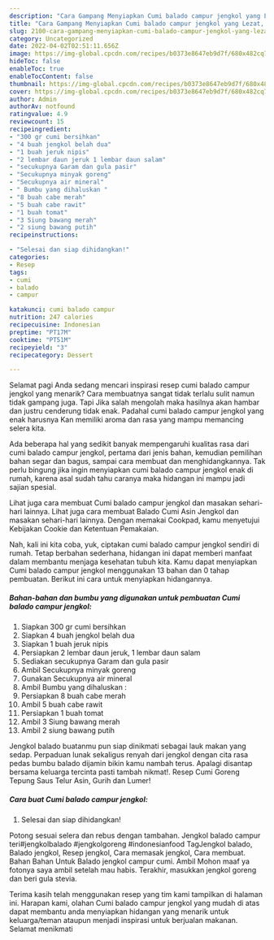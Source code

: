 ```yaml
---
description: "Cara Gampang Menyiapkan Cumi balado campur jengkol yang Lezat, Buat Buka Puasa Lezat Sekali"
title: "Cara Gampang Menyiapkan Cumi balado campur jengkol yang Lezat, Buat Buka Puasa Lezat Sekali"
slug: 2100-cara-gampang-menyiapkan-cumi-balado-campur-jengkol-yang-lezat-buat-buka-puasa-lezat-sekali
category: Uncategorized
date: 2022-04-02T02:51:11.656Z
image: https://img-global.cpcdn.com/recipes/b0373e8647eb9d7f/680x482cq70/cumi-balado-campur-jengkol-foto-resep-utama.jpg
hideToc: false
enableToc: true
enableTocContent: false
thumbnail: https://img-global.cpcdn.com/recipes/b0373e8647eb9d7f/680x482cq70/cumi-balado-campur-jengkol-foto-resep-utama.jpg
cover: https://img-global.cpcdn.com/recipes/b0373e8647eb9d7f/680x482cq70/cumi-balado-campur-jengkol-foto-resep-utama.jpg
author: Admin
authorAv: notfound
ratingvalue: 4.9
reviewcount: 15
recipeingredient:
- "300 gr cumi bersihkan"
- "4 buah jengkol belah dua"
- "1 buah jeruk nipis"
- "2 lembar daun jeruk 1 lembar daun salam"
- "secukupnya Garam dan gula pasir"
- "Secukupnya minyak goreng"
- "Secukupnya air mineral"
- " Bumbu yang dihaluskan "
- "8 buah cabe merah"
- "5 buah cabe rawit"
- "1 buah tomat"
- "3 Siung bawang merah"
- "2 siung bawang putih"
recipeinstructions:

- "Selesai dan siap dihidangkan!"
categories:
- Resep
tags:
- cumi
- balado
- campur

katakunci: cumi balado campur 
nutrition: 247 calories
recipecuisine: Indonesian
preptime: "PT17M"
cooktime: "PT51M"
recipeyield: "3"
recipecategory: Dessert

---
```



Selamat pagi Anda sedang mencari inspirasi resep cumi balado campur jengkol yang menarik? Cara membuatnya sangat tidak terlalu sulit namun tidak gampang juga. Tapi Jika salah mengolah maka hasilnya akan hambar dan justru cenderung tidak enak. Padahal cumi balado campur jengkol yang enak harusnya Kan memiliki aroma dan rasa yang mampu memancing selera kita.


Ada beberapa hal yang sedikit banyak mempengaruhi kualitas rasa dari cumi balado campur jengkol, pertama dari jenis bahan, kemudian pemilihan bahan segar dan bagus, sampai cara membuat dan menghidangkannya. Tak perlu bingung jika ingin menyiapkan cumi balado campur jengkol enak di rumah, karena asal sudah tahu caranya maka hidangan ini mampu jadi sajian spesial.

Lihat juga cara membuat Cumi balado campur jengkol dan masakan sehari-hari lainnya. Lihat juga cara membuat Balado Cumi Asin Jengkol dan masakan sehari-hari lainnya. Dengan memakai Cookpad, kamu menyetujui Kebijakan Cookie dan Ketentuan Pemakaian.


Nah, kali ini kita coba, yuk, ciptakan cumi balado campur jengkol sendiri di rumah. Tetap berbahan sederhana, hidangan ini dapat memberi manfaat dalam membantu menjaga kesehatan tubuh kita. Kamu dapat menyiapkan Cumi balado campur jengkol menggunakan 13 bahan dan 0 tahap pembuatan. Berikut ini cara untuk menyiapkan hidangannya.

<!--inarticleads1-->

##### Bahan-bahan dan bumbu yang digunakan untuk pembuatan Cumi balado campur jengkol:

1. Siapkan 300 gr cumi bersihkan
1. Siapkan 4 buah jengkol belah dua
1. Siapkan 1 buah jeruk nipis
1. Persiapkan 2 lembar daun jeruk, 1 lembar daun salam
1. Sediakan secukupnya Garam dan gula pasir
1. Ambil Secukupnya minyak goreng
1. Gunakan Secukupnya air mineral
1. Ambil  Bumbu yang dihaluskan :
1. Persiapkan 8 buah cabe merah
1. Ambil 5 buah cabe rawit
1. Persiapkan 1 buah tomat
1. Ambil 3 Siung bawang merah
1. Ambil 2 siung bawang putih


Jengkol balado buatanmu pun siap dinikmati sebagai lauk makan yang sedap. Perpaduan lunak sekaligus renyah dari jengkol dengan cita rasa pedas bumbu balado dijamin bikin kamu nambah terus. Apalagi disantap bersama keluarga tercinta pasti tambah nikmat!. Resep Cumi Goreng Tepung Saus Telur Asin, Gurih dan Lumer! 

<!--inarticleads2-->

##### Cara buat Cumi balado campur jengkol:


1. Selesai dan siap dihidangkan!

Potong sesuai selera dan rebus dengan tambahan. Jengkol balado campur teri#jengkolbalado #jengkolgoreng #indonesianfood TagJengkol balado, Balado jengkol, Resep jengkol, Cara memasak jengkol, Cara membuat. Bahan Bahan Untuk Balado jengkol campur cumi. Ambil Mohon maaf ya fotonya saya ambil setelah mau habis. Terakhir, masukkan jengkol goreng dan beri gula stevia. 

Terima kasih telah menggunakan resep yang tim kami tampilkan di halaman ini. Harapan kami, olahan Cumi balado campur jengkol yang mudah di atas dapat membantu anda menyiapkan hidangan yang menarik untuk keluarga/teman ataupun menjadi inspirasi untuk berjualan makanan. Selamat menikmati
